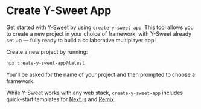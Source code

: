 # Create Y-Sweet App

Get started with [Y-Sweet](https://jamsocket.com/y-sweet/) by using `create-y-sweet-app`. This tool allows you to create a new project in your choice of framework, with Y-Sweet already set up — fully ready to build a collaborative multiplayer app!

Create a new project by running:

```sh
npx create-y-sweet-app@latest
```

You'll be asked for the name of your project and then prompted to choose a framework.

While Y-Sweet works with any web stack, `create-y-sweet-app` includes quick-start templates for [Next.js](https://nextjs.org) and [Remix](https://remix.run).
